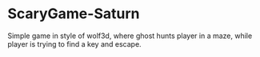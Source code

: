 # ScaryGame-Saturn
Simple game in style of wolf3d, where ghost hunts player in a maze, while player is trying to find a key and escape.
